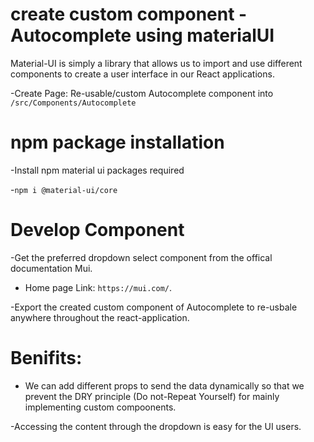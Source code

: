 # create custom component - Autocomplete using materialUI

Material-UI is simply a library that allows us to import and use different components to create a user interface in our React applications.

-Create Page: Re-usable/custom Autocomplete component into `/src/Components/Autocomplete`

# npm package installation

-Install npm material ui packages required

-`npm i @material-ui/core`

# Develop Component

-Get the preferred dropdown select component from the offical documentation Mui.

- Home page Link: `https://mui.com/`.

-Export the created custom component of Autocomplete to re-usbale anywhere throughout the react-application.

# Benifits:

- We can add different props to send the data dynamically so that we prevent the DRY principle (Do not-Repeat Yourself) for mainly implementing custom compoonents.

-Accessing the content through the dropdown is easy for the UI users.
